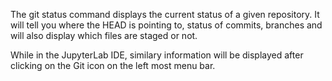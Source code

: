 The git status command displays the current status of a given repository.  It will tell you where the HEAD is pointing to, status of commits, branches and will also display which files are staged or not.  

While in the JupyterLab IDE, similary information will be displayed after clicking on the Git icon on the left most menu bar.